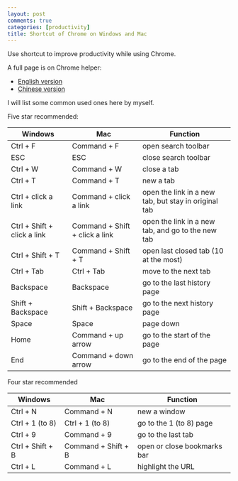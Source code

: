 ```yaml
---
layout: post
comments: true
categories: [productivity]
title: Shortcut of Chrome on Windows and Mac
---
```


Use shortcut to improve productivity while using Chrome.

A full page is on Chrome helper:

* [English version](https://support.google.com/chrome/answer/157179?hl=en)
* [Chinese version](https://support.google.com/chrome/answer/157179?hl=zh-Hans)

I will list some common used ones here by myself.

<!-- more -->

Five star recommended:

Windows 		| Mac 					| Function
---|---|---
Ctrl + F		| Command + F 		| open search toolbar
ESC				| ESC					| close search toolbar
Ctrl + W 		| Command + W 		| close a tab
Ctrl + T 		| Command + T 		| new a tab
Ctrl + click a link | Command + click a link | open the link in a new tab, but stay in original tab
Ctrl + Shift + click a link | Command + Shift + click a link | open the link in a new tab, and go to the new tab
Ctrl + Shift + T | Command + Shift + T | open last closed tab (10 at the most)
Ctrl + Tab | Ctrl + Tab | move to the next tab
Backspace | Backspace | go to the last history page
Shift + Backspace | Shift + Backspace | go to the next history page
Space | Space | page down
Home | Command + up arrow | go to the start of the page
End | Command + down arrow | go to the end of the page


Four star recommended

Windows | Mac | Function
---|---|---
Ctrl + N		| Command + N			| new a window
Ctrl + 1 (to 8) | Ctrl + 1 (to 8) | go to the 1 (to 8) page
Ctrl + 9 | Command + 9 | go to the last tab
Ctrl + Shift + B | Command + Shift + B | open or close bookmarks bar
Ctrl + L | Command + L | highlight the URL

